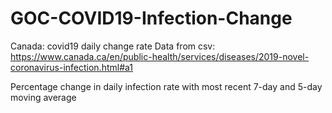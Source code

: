 # GOC-COVID19-Infection-Change
Canada: covid19 daily change rate
Data from csv:
https://www.canada.ca/en/public-health/services/diseases/2019-novel-coronavirus-infection.html#a1

Percentage change in daily infection rate with most recent 7-day and 5-day moving average
